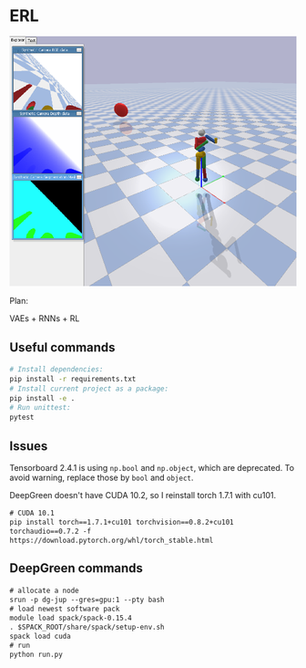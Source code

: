 # ERL

![screenshot](images/humanoid_with_camera.png)

Plan:

VAEs + RNNs + RL

## Useful commands

```bash
# Install dependencies:
pip install -r requirements.txt
# Install current project as a package:
pip install -e .
# Run unittest:
pytest
```

## Issues
Tensorboard 2.4.1 is using `np.bool` and `np.object`, which are deprecated. 
To avoid warning, replace those by `bool` and `object`.

DeepGreen doesn't have CUDA 10.2, so I reinstall torch 1.7.1 with cu101.
```
# CUDA 10.1
pip install torch==1.7.1+cu101 torchvision==0.8.2+cu101 torchaudio==0.7.2 -f https://download.pytorch.org/whl/torch_stable.html
```
## DeepGreen commands

```
# allocate a node
srun -p dg-jup --gres=gpu:1 --pty bash
# load newest software pack
module load spack/spack-0.15.4
. $SPACK_ROOT/share/spack/setup-env.sh
spack load cuda
# run
python run.py
```